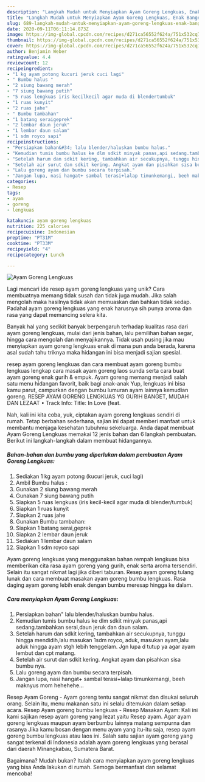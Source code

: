 ```yaml
---
description: "Langkah Mudah untuk Menyiapkan Ayam Goreng Lengkuas, Enak Banget"
title: "Langkah Mudah untuk Menyiapkan Ayam Goreng Lengkuas, Enak Banget"
slug: 689-langkah-mudah-untuk-menyiapkan-ayam-goreng-lengkuas-enak-banget
date: 2020-09-11T06:11:14.873Z
image: https://img-global.cpcdn.com/recipes/d271ca56552f624a/751x532cq70/ayam-goreng-lengkuas-foto-resep-utama.jpg
thumbnail: https://img-global.cpcdn.com/recipes/d271ca56552f624a/751x532cq70/ayam-goreng-lengkuas-foto-resep-utama.jpg
cover: https://img-global.cpcdn.com/recipes/d271ca56552f624a/751x532cq70/ayam-goreng-lengkuas-foto-resep-utama.jpg
author: Benjamin Weber
ratingvalue: 4.4
reviewcount: 12
recipeingredient:
- "1 kg ayam potong kucuri jeruk cuci lagi"
- " Bumbu halus "
- "2 siung bawang merah"
- "7 siung bawang putih"
- "5 ruas lengkuas iris kecilkecil agar muda di blendertumbuk"
- "1 ruas kunyit"
- "2 ruas jahe"
- " Bumbu tambahan"
- "1 batang seraigeprek"
- "2 lembar daun jeruk"
- "1 lembar daun salam"
- "1 sdm royco sapi"
recipeinstructions:
- "Persiapkan bahan&#34; lalu blender/haluskan bumbu halus."
- "Kemudian tumis bumbu halus ke dlm sdkit minyak panas,api sedang.tambahkan serai,daun jeruk dan daun salam."
- "Setelah harum dan sdkit kering, tambahkan air secukupnya, tunggu hingga mendidih,lalu masukan 1sdm royco, aduk, masukan ayam,lalu aduk hingga ayam stgh lebih tenggelam. Jgn lupa d tutup ya agar ayam lembut dan cpt matang."
- "Setelah air surut dan sdkit kering. Angkat ayam dan pisahkan sisa bumbu nya."
- "Lalu goreng ayam dan bumbu secara terpisah."
- "Jangan lupa, nasi hangat+ sambal terasi+lalap timunkemangi, beeh maknyus mom hehehehe..."
categories:
- Resep
tags:
- ayam
- goreng
- lengkuas

katakunci: ayam goreng lengkuas 
nutrition: 225 calories
recipecuisine: Indonesian
preptime: "PT31M"
cooktime: "PT33M"
recipeyield: "4"
recipecategory: Lunch

---
```



![Ayam Goreng Lengkuas](https://img-global.cpcdn.com/recipes/d271ca56552f624a/751x532cq70/ayam-goreng-lengkuas-foto-resep-utama.jpg)

Lagi mencari ide resep ayam goreng lengkuas yang unik? Cara membuatnya memang tidak susah dan tidak juga mudah. Jika salah mengolah maka hasilnya tidak akan memuaskan dan bahkan tidak sedap. Padahal ayam goreng lengkuas yang enak harusnya sih punya aroma dan rasa yang dapat memancing selera kita.

Banyak hal yang sedikit banyak berpengaruh terhadap kualitas rasa dari ayam goreng lengkuas, mulai dari jenis bahan, lalu pemilihan bahan segar, hingga cara mengolah dan menyajikannya. Tidak usah pusing jika mau menyiapkan ayam goreng lengkuas enak di mana pun anda berada, karena asal sudah tahu triknya maka hidangan ini bisa menjadi sajian spesial.

resep ayam goreng lengkuas dan cara membuat ayam goreng bumbu lengkuas lengkap cara masak ayam goreng laos sunda serta cara buat ayam goreng enak gurih &amp; empuk. Ayam goreng memang menjadi salah satu menu hidangan favorit, baik bagi anak-anak Yup, lengkuas ini bisa kamu parut, campurkan dengan bumbu lumuran ayam lainnya kemudian goreng. RESEP AYAM GORENG LENGKUAS YG GURIH BANGET, MUDAH DAN LEZAAT • Track Info: Title: In Love (feat.


Nah, kali ini kita coba, yuk, ciptakan ayam goreng lengkuas sendiri di rumah. Tetap berbahan sederhana, sajian ini dapat memberi manfaat untuk membantu menjaga kesehatan tubuhmu sekeluarga. Anda dapat membuat Ayam Goreng Lengkuas memakai 12 jenis bahan dan 6 langkah pembuatan. Berikut ini langkah-langkah dalam membuat hidangannya.

<!--inarticleads1-->

##### Bahan-bahan dan bumbu yang diperlukan dalam pembuatan Ayam Goreng Lengkuas:

1. Sediakan 1 kg ayam potong (kucuri jeruk, cuci lagi)
1. Ambil  Bumbu halus :
1. Gunakan 2 siung bawang merah
1. Gunakan 7 siung bawang putih
1. Siapkan 5 ruas lengkuas (iris kecil-kecil agar muda di blender/tumbuk)
1. Siapkan 1 ruas kunyit
1. Siapkan 2 ruas jahe
1. Gunakan  Bumbu tambahan:
1. Siapkan 1 batang serai,geprek
1. Siapkan 2 lembar daun jeruk
1. Sediakan 1 lembar daun salam
1. Siapkan 1 sdm royco sapi


Ayam goreng lengkuas yang menggunakan bahan rempah lengkuas bisa memberikan cita rasa ayam goreng yang gurih, enak serta aroma tersendiri. Selain itu sangat nikmat lagi jika diberi taburan. Resep ayam goreng tulang lunak dan cara membuat masakan ayam goreng bumbu lengkuas. Rasa daging ayam goreng lebih enak dengan bumbu meresap hingga ke dalam. 

<!--inarticleads2-->

##### Cara menyiapkan Ayam Goreng Lengkuas:

1. Persiapkan bahan&#34; lalu blender/haluskan bumbu halus.
1. Kemudian tumis bumbu halus ke dlm sdkit minyak panas,api sedang.tambahkan serai,daun jeruk dan daun salam.
1. Setelah harum dan sdkit kering, tambahkan air secukupnya, tunggu hingga mendidih,lalu masukan 1sdm royco, aduk, masukan ayam,lalu aduk hingga ayam stgh lebih tenggelam. Jgn lupa d tutup ya agar ayam lembut dan cpt matang.
1. Setelah air surut dan sdkit kering. Angkat ayam dan pisahkan sisa bumbu nya.
1. Lalu goreng ayam dan bumbu secara terpisah.
1. Jangan lupa, nasi hangat+ sambal terasi+lalap timunkemangi, beeh maknyus mom hehehehe...


Resep Ayam Goreng - Ayam goreng tentu sangat nikmat dan disukai seluruh orang. Selain itu, menu makanan satu ini selalu ditemukan dalam setiap acara. Resep Ayam goreng bumbu lengkuas - Resep Masakan Ayam: Kali ini kami sajikan resep ayam goreng yang lezat yaitu Resep ayam. Agar ayam goreng lengkuas maupun ayam berbumbu lainnya matang sempurna dan rasanya Jika kamu bosan dengan menu ayam yang itu-itu saja, resep ayam goreng bumbu lengkuas atau laos ini. Salah satu sajian ayam goreng yang sangat terkenal di Indonesia adalah ayam goreng lengkuas yang berasal dari daerah Minangkabau, Sumatera Barat. 

Bagaimana? Mudah bukan? Itulah cara menyiapkan ayam goreng lengkuas yang bisa Anda lakukan di rumah. Semoga bermanfaat dan selamat mencoba!
